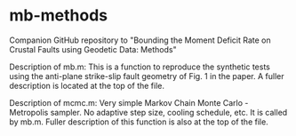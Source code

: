 # mb-methods
Companion GitHub repository to "Bounding the Moment Deficit Rate on Crustal Faults using Geodetic Data: Methods"

Description of mb.m: 
This is a function to reproduce the synthetic tests using the anti-plane strike-slip fault geometry of Fig. 1 in the paper. 
A fuller description is located at the top of the file. 

Description of mcmc.m: 
Very simple Markov Chain Monte Carlo - Metropolis sampler. No adaptive step size, cooling schedule, etc. It is called by mb.m. 
Fuller description of this function is also at the top of the file. 
